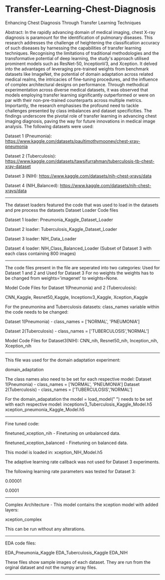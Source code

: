 # Transfer-Learning-Chest-Diagnosis
Enhancing Chest Diagnosis Through Transfer Learning Techniques

Abstract: 
In the rapidly advancing domain of medical imaging, chest X-ray diagnosis is paramount for the identification of pulmonary diseases. This research addresses the challenge of heightening the classification accuracy of such diseases by harnessing the capabilities of transfer learning techniques. Recognising the limitations of traditional methodologies and the transformative potential of deep learning, the study's approach utilised prominent models such as ResNet-50, InceptionV3, and Xception. It delved into the advantages of leveraging pre-trained weights from benchmark datasets like ImageNet, the potential of domain adaptation across related medical realms, the intricacies of fine-tuning procedures, and the influence of complex architectural designs on performance. Through methodical experimentation across diverse medical datasets, it was observed that models employing transfer learning significantly outperformed or were on par with their non-pre-trained counterparts across multiple metrics. Importantly, the research emphasises the profound need to tackle challenges presented by class imbalances and dataset specificities. The findings underscore the pivotal role of transfer learning in advancing chest imaging diagnosis, paving the way for future innovations in medical image analysis.
The following datasets were used:

Dataset 1 (Pneumonia): https://www.kaggle.com/datasets/paultimothymooney/chest-xray-pneumonia 

Dataset 2 (Tuberculosis): https://www.kaggle.com/datasets/tawsifurrahman/tuberculosis-tb-chest-xray-dataset

Dataset 3 (NIH): https://www.kaggle.com/datasets/nih-chest-xrays/data

Dataset 4 (NIH_Balanced): https://www.kaggle.com/datasets/nih-chest-xrays/data
______________________________________________________________________________________________________________________
The dataset loaders featured the code that was used to load in the datasets and pre process the datasets
Dataset Loader Code files

Dataset 1 loader: Pneumonia_Kaggle_Dataset_Loader

Dataset 2 loader: Tuberculosis_Kaggle_Dataset_Loader

Dataset 3 loader: NIH_Data_Loader 

Dataset 4 loader: NIH_Class_Balanced_Loader (Subset of Dataset 3 with each class containing 800 images) 
______________________________________________________________________________________________________________________

The code files present in the file are seperated into two categories: Used for Dataset 1 and 2 and Used for Dataset 3 
For no weights the weights has to be changed from weights='imagenet' to weights=None. 

Model Code Files for Dataset 1(Pneumonia) and 2 (Tuberculosis): 

CNN_Kaggle, Resnet50_Kaggle, Inceptionv3_Kaggle, Xception_Kaggle 


For the pneumonina and Tuberculosis datasets: 
class_names variable within the code needs to be changed:

Dataset 1(Pneumonia) - class_names = ['NORMAL', 'PNEUMONIA']

Dataset 2(Tuberculosis) - class_names = ['TUBERCULOSIS','NORMAL']


Model Code Files for Dataset3(NIH): CNN_nih, Resnet50_nih, Inception_nih, Xception_nih

---------------------------------------------------------------------------------------------------------------------
This file was used for the domain adaptation experiment:

domain_adaptation

The class names also need to be set for each respective model:
Dataset 1(Pneumonia) - class_names = ['NORMAL', 'PNEUMONIA']
Dataset 2(Tuberculosis) - class_names = ['TUBERCULOSIS','NORMAL']

For the domain_adapatation the model = load_model(" ") needs to be set with each respective model:
inceptionv3_Tuberculosis_Kaggle_Model.h5
xception_pneumonia_Kaggle_Model.h5 

---------------------------------------------------------------------------------------------------------------------

Fine tuned code:

finetuned_xception_nih - Finetuning on unbalanced data. 

finetuned_xception_balanced - Finetuning on balanced data. 

This model is loaded in: 
xception_NIH_Model.h5 

The adaptive learning rate callback was not used for Dataset 3 experiments. 

The following learning rate parameters was tested for Dataset 3: 

0.00001

0.0001

---------------------------------------------------------------------------------------------------------------------

Complex Architecture - This model contains the xception model with added layers:

xception_complex 

This can be run without any alterations. 
______________________________________________________________________________________________________________________

EDA code files:

EDA_Pneumonia_Kaggle
EDA_Tuberculosis_Kaggle
EDA_NIH

These files show sample images of each dataset. They are run from the orginal dataset and not the numpy array files.
______________________________________________________________________________________________________________________

